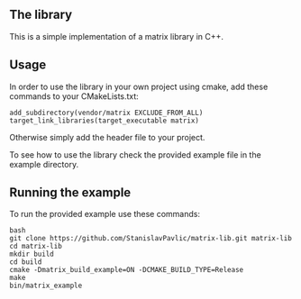 ## The library
This is a simple implementation of a matrix library in C++.

## Usage
In order to use the library in your own project using cmake, add these commands to your CMakeLists.txt:

```
add_subdirectory(vendor/matrix EXCLUDE_FROM_ALL)
target_link_libraries(target_executable matrix)
```

Otherwise simply add the header file to your project.

To see how to use the library check the provided example file in the example directory.

## Running the example
To run the provided example use these commands:
```
bash
git clone https://github.com/StanislavPavlic/matrix-lib.git matrix-lib
cd matrix-lib
mkdir build
cd build
cmake -Dmatrix_build_example=ON -DCMAKE_BUILD_TYPE=Release
make
bin/matrix_example
```
